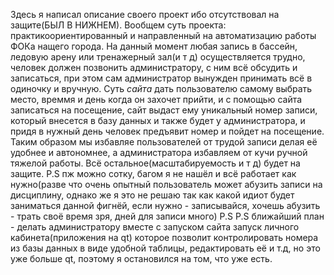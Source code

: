 Здесь я написал описание своего проект ибо отсутствовал на защите(БЫЛ В НИЖНЕМ).
Вообщем суть проекта: практикоориентированный и направленный на автоматизацию работы ФОКа нащего города.
На данный момент любая запись в бассейн, ледовую арену или тренажерный зал(и т д) осуществляется трудно, человек должен позвонить администратору, с ним всё обсудить и записаться, при этом сам администратор вынужден принимать всё в одиночку и вручную.
Суть *сайта* дать пользователю самому выбрать место, времмя и день когда он захочет прийти, и с помощью сайта записаться на посещение, сайт выдаст ему уникальный номер записи, который внесется в базу данных и также будет у администратора, и придя в нужный день человек предъявит номер и пойдет на посещение. 
Таким образом мы избавляе пользователей от трудой записи делая её удобнее и автономнее, а администратора избавляем от кучи ручной тяжелой работы.
Всё остальное(масштабируемость и т д) будет на защите. 
P.S пж можно сотку, багом я не нашёл и всё работает как нужно(разве что очень опытный пользователь может абузить записи на дисциплину, однако же я это не решаю так как какой идиот будет заниматься данной фигнёй, если нужно - записывайся, хочешь абузить - трать своё время зря, дней для записи много)
P.S P.S ближайший план - делать администратору вместе с запуском сайта запуск личного кабинета(приложения на qt) которое позволит контролировать номера из базы данных в виде удобной таблицы, редактировать её и т.д, но это уже больше qt, поэтому я остановился на том, что уже есть.
